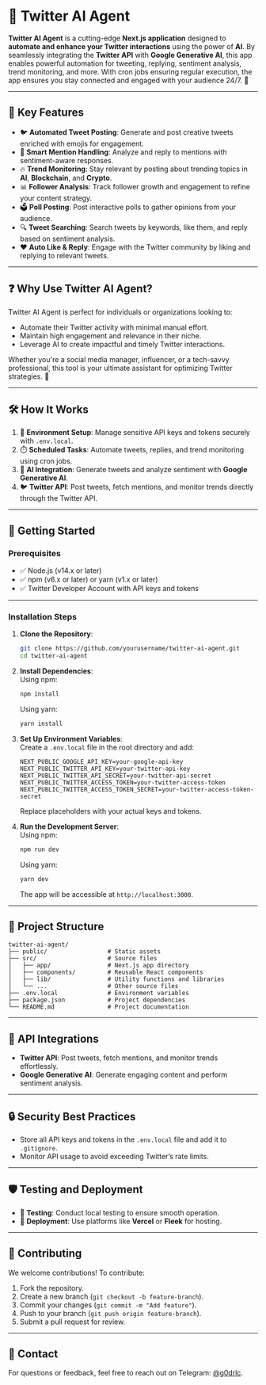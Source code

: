
# 🚀 **Twitter AI Agent**  

**Twitter AI Agent** is a cutting-edge **Next.js application** designed to **automate and enhance your Twitter interactions** using the power of **AI**. By seamlessly integrating the **Twitter API** with **Google Generative AI**, this app enables powerful automation for tweeting, replying, sentiment analysis, trend monitoring, and more. With cron jobs ensuring regular execution, the app ensures you stay connected and engaged with your audience 24/7. 🌟  

---

## 🌟 **Key Features**  

- 🐦 **Automated Tweet Posting**: Generate and post creative tweets enriched with emojis for engagement.  
- 💬 **Smart Mention Handling**: Analyze and reply to mentions with sentiment-aware responses.  
- 🔥 **Trend Monitoring**: Stay relevant by posting about trending topics in **AI**, **Blockchain**, and **Crypto**.  
- 📊 **Follower Analysis**: Track follower growth and engagement to refine your content strategy.  
- 🗳️ **Poll Posting**: Post interactive polls to gather opinions from your audience.  
- 🔍 **Tweet Searching**: Search tweets by keywords, like them, and reply based on sentiment analysis.  
- ❤️ **Auto Like & Reply**: Engage with the Twitter community by liking and replying to relevant tweets.

---

## ❓ **Why Use Twitter AI Agent?**  

Twitter AI Agent is perfect for individuals or organizations looking to:  
- Automate their Twitter activity with minimal manual effort.  
- Maintain high engagement and relevance in their niche.  
- Leverage AI to create impactful and timely Twitter interactions.  

Whether you're a social media manager, influencer, or a tech-savvy professional, this tool is your ultimate assistant for optimizing Twitter strategies. 🚀  

---

## 🛠️ **How It Works**  

1. 🔐 **Environment Setup**: Manage sensitive API keys and tokens securely with `.env.local`.  
2. ⏱️ **Scheduled Tasks**: Automate tweets, replies, and trend monitoring using cron jobs.  
3. 🤖 **AI Integration**: Generate tweets and analyze sentiment with **Google Generative AI**.  
4. 🐦 **Twitter API**: Post tweets, fetch mentions, and monitor trends directly through the Twitter API.  

---

## 🚀 **Getting Started**  

### **Prerequisites**  
- ✅ Node.js (v14.x or later)  
- ✅ npm (v6.x or later) or yarn (v1.x or later)  
- ✅ Twitter Developer Account with API keys and tokens  

---

### **Installation Steps**  

1. **Clone the Repository**:  
   ```bash
   git clone https://github.com/yourusername/twitter-ai-agent.git
   cd twitter-ai-agent
   ```  

2. **Install Dependencies**:  
   Using npm:  
   ```bash
   npm install
   ```  
   Using yarn:  
   ```bash
   yarn install
   ```  

3. **Set Up Environment Variables**:  
   Create a `.env.local` file in the root directory and add:  
   ```env
   NEXT_PUBLIC_GOOGLE_API_KEY=your-google-api-key
   NEXT_PUBLIC_TWITTER_API_KEY=your-twitter-api-key
   NEXT_PUBLIC_TWITTER_API_SECRET=your-twitter-api-secret
   NEXT_PUBLIC_TWITTER_ACCESS_TOKEN=your-twitter-access-token
   NEXT_PUBLIC_TWITTER_ACCESS_TOKEN_SECRET=your-twitter-access-token-secret
   ```  
   Replace placeholders with your actual keys and tokens.

4. **Run the Development Server**:  
   Using npm:  
   ```bash
   npm run dev
   ```  
   Using yarn:  
   ```bash
   yarn dev
   ```  
   The app will be accessible at `http://localhost:3000`.  

---

## 📂 **Project Structure**  

```plaintext
twitter-ai-agent/
├── public/                 # Static assets
├── src/                    # Source files
│   ├── app/                # Next.js app directory
│   ├── components/         # Reusable React components
│   ├── lib/                # Utility functions and libraries
│   └── ...                 # Other source files
├── .env.local              # Environment variables
├── package.json            # Project dependencies
└── README.md               # Project documentation
```  

---

## 🔗 **API Integrations**  

- **Twitter API**: Post tweets, fetch mentions, and monitor trends effortlessly.  
- **Google Generative AI**: Generate engaging content and perform sentiment analysis.  

---

## 🔒 **Security Best Practices**  

- Store all API keys and tokens in the `.env.local` file and add it to `.gitignore`.  
- Monitor API usage to avoid exceeding Twitter’s rate limits.  

---

## 🛡️ **Testing and Deployment**  

- 🧪 **Testing**: Conduct local testing to ensure smooth operation.  
- 🚀 **Deployment**: Use platforms like **Vercel** or **Fleek** for hosting.  

---

## 🤝 **Contributing**  

We welcome contributions! To contribute:  
1. Fork the repository.  
2. Create a new branch (`git checkout -b feature-branch`).  
3. Commit your changes (`git commit -m "Add feature"`).  
4. Push to your branch (`git push origin feature-branch`).  
5. Submit a pull request for review.  

---

## 📧 **Contact**  

For questions or feedback, feel free to  reach out on Telegram: [@g0drlc](https://t.me/g0drlc).
